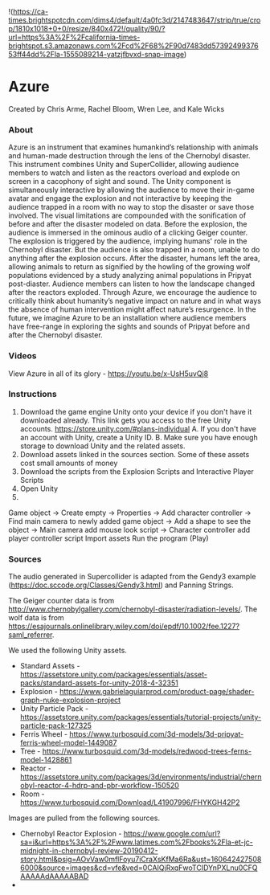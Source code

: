 !(https://ca-times.brightspotcdn.com/dims4/default/4a0fc3d/2147483647/strip/true/crop/1810x1018+0+0/resize/840x472!/quality/90/?url=https%3A%2F%2Fcalifornia-times-brightspot.s3.amazonaws.com%2Fcd%2F68%2F90d7483dd5739249937653ff44dd%2Fla-1555089214-yatzjfbvxd-snap-image)

# Azure

Created by Chris Arme, Rachel Bloom, Wren Lee, and Kale Wicks

### About

Azure is an instrument that examines humankind’s relationship with animals and human-made destruction through the lens of the Chernobyl disaster. This instrument combines Unity and SuperCollider, allowing audience members to watch and listen as the reactors overload and explode on screen in a cacophony of sight and sound. The Unity component is simultaneously interactive by allowing the audience to move their in-game avatar and engage the explosion and not interactive by keeping the audience trapped in a room with no way to stop the disaster or save those involved. 
The visual limitations are compounded with the sonification of before and after the disaster modeled on data. Before the explosion, the audience is immersed in the ominous audio of a clicking Geiger counter. The explosion is triggered by the audience, implying humans' role in the Chernobyl disaster. But the audience is also trapped in a room, unable to do anything after the explosion occurs. After the disaster, humans left the area, allowing animals to return as signified by the howling of the growing wolf populations evidenced by a study analyzing animal populations in Pripyat post-diaster. Audience members can listen to how the landscape changed after the reactors exploded. 
Through Azure, we encourage the audience to critically think about humanity’s negative impact on nature and in what ways the absence of human intervention might affect nature’s resurgence.
In the future, we imagine Azure to be an installation where audience members have free-range in exploring the sights and sounds of Pripyat before and after the Chernobyl disaster.

### Videos
View Azure in all of its glory - https://youtu.be/x-UsH5uvQj8

### Instructions
1. Download the game engine Unity onto your device if you don't have it downloaded already. This link gets you access to the free Unity accounts. https://store.unity.com/#plans-individual
  A. If you don't have an account with Unity, create a Unity ID.
  B. Make sure you have enough storage to download Unity and the related assets.
2. Download assets linked in the sources section. Some of these assets cost small amounts of money
3. Download the scripts from the Explosion Scripts and Interactive Player Scripts
4. Open Unity
5. 
Game object -> Create empty -> Properties -> Add character controller -> Find main camera to newly added game object -> Add a shape to see the object -> Main camera add mouse look script -> Character controller add player controller script
Import assets
Run the program (Play)

### Sources

The audio generated in Supercollider is adapted from the Gendy3 example (https://doc.sccode.org/Classes/Gendy3.html) and Panning Strings. 

The Geiger counter data is from http://www.chernobylgallery.com/chernobyl-disaster/radiation-levels/. The wolf data is from https://esajournals.onlinelibrary.wiley.com/doi/epdf/10.1002/fee.1227?saml_referrer.

We used the following Unity assets.
* Standard Assets - https://assetstore.unity.com/packages/essentials/asset-packs/standard-assets-for-unity-2018-4-32351
* Explosion - https://www.gabrielaguiarprod.com/product-page/shader-graph-nuke-explosion-project
* Unity Particle Pack - https://assetstore.unity.com/packages/essentials/tutorial-projects/unity-particle-pack-127325
* Ferris Wheel - https://www.turbosquid.com/3d-models/3d-pripyat-ferris-wheel-model-1449087
* Tree - https://www.turbosquid.com/3d-models/redwood-trees-ferns-model-1428861
* Reactor - https://assetstore.unity.com/packages/3d/environments/industrial/chernobyl-reactor-4-hdrp-and-pbr-workflow-150520
* Room - https://www.turbosquid.com/Download/L41907996/FHYKGH42P2

Images are pulled from the following sources.
* Chernobyl Reactor Explosion - https://www.google.com/url?sa=i&url=https%3A%2F%2Fwww.latimes.com%2Fbooks%2Fla-et-jc-midnight-in-chernobyl-review-20190412-story.html&psig=AOvVaw0mflFoyu7iCraXsKfMa6Ra&ust=1606424275086000&source=images&cd=vfe&ved=0CAIQjRxqFwoTCIDYnPXLnu0CFQAAAAAdAAAAABAD
*

